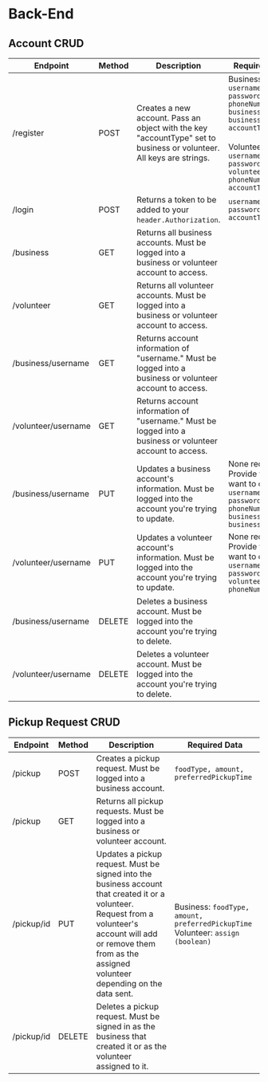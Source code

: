 # Back-End

## Account CRUD

Endpoint | Method | Description | Required Data
--- | --- | --- | ---
/register | POST | Creates a new account. Pass an object with the key "accountType" set to business or volunteer. All keys are strings.  | Business: `username, password, phoneNumber, businessName, businessAddress, accountType` <br><br>Volunteer: `username, password, volunteerName, phoneNumber, accountType`
/login | POST | Returns a token to be added to your `header.Authorization`. | `username, password, accountType`
/business | GET | Returns all business accounts. Must be logged into a business or volunteer account to access.
/volunteer | GET | Returns all volunteer accounts. Must be logged into a business or volunteer account to access.
/business/username | GET | Returns account information of "username." Must be logged into a business or volunteer account to access.
/volunteer/username | GET | Returns account information of "username." Must be logged into a business or volunteer account to access.
/business/username | PUT | Updates a business account's information. Must be logged into the account you're trying to update. | None required. Provide what you want to change.<br>`username, password, phoneNumber, businessName, businessAddress`
/volunteer/username | PUT | Updates a volunteer account's information. Must be logged into the account you're trying to update. | None required. Provide what you want to change.<br>`username, password, volunteerName, phoneNumbers`
/business/username | DELETE | Deletes a business account. Must be logged into the account you're trying to delete.
/volunteer/username | DELETE | Deletes a volunteer account. Must be logged into the account you're trying to delete.


## Pickup Request CRUD

Endpoint | Method | Description | Required Data
--- | --- | --- | ---
/pickup | POST | Creates a pickup request. Must be logged into a business account. | `foodType, amount, preferredPickupTime`
/pickup | GET | Returns all pickup requests. Must be logged into a business or volunteer account. | 
/pickup/id | PUT | Updates a pickup request. Must be signed into the business account that created it or a volunteer. Request from a volunteer's account will add or remove them from as the assigned volunteer depending on the data sent. | Business: `foodType, amount, preferredPickupTime` <br> Volunteer: `assign (boolean)`
/pickup/id | DELETE | Deletes a pickup request. Must be signed in as the business that created it or as the volunteer assigned to it.
